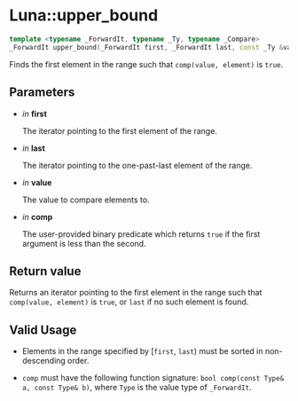 # Luna::upper_bound

```c++
template <typename _ForwardIt, typename _Ty, typename _Compare>
_ForwardIt upper_bound(_ForwardIt first, _ForwardIt last, const _Ty &value, _Compare comp)
```

Finds the first element in the range such that `comp(value, element)` is `true`. 



## Parameters
* *in* **first**

    The iterator pointing to the first element of the range. 

* *in* **last**

    The iterator pointing to the one-past-last element of the range. 

* *in* **value**

    The value to compare elements to. 

* *in* **comp**

    The user-provided binary predicate which returns `​true` if the first argument is less than the second. 

## Return value
Returns an iterator pointing to the first element in the range such that `comp(value, element)` is `true`, or `last` if no such element is found. 

## Valid Usage
* Elements in the range specified by [`first`, `last`) must be sorted in non-descending order.

* `comp` must have the following function signature: `bool comp(const Type& a, const Type& b)`, where `Type` is the value type of `_ForwardIt`. 

